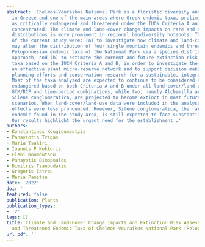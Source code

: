 ```yaml
---
abstract: 'Chelmos-Vouraikos National Park is a floristic diversity and endemism hotspot
  in Greece and one of the main areas where Greek endemic taxa, preliminary assessed
  as critically endangered and threatened under the IUCN Criteria A and B, are mainly
  concentrated. The climate and land-cover change impacts on rare and endemic species
  distributions is more prominent in regional biodiversity hotspots. The main aims
  of the current study were: (a) to investigate how climate and land-cover change
  may alter the distribution of four single mountain endemics and three very rare
  Peloponnesian endemic taxa of the National Park via a species distribution modelling
  approach, and (b) to estimate the current and future extinction risk of the aforementioned
  taxa based on the IUCN Criteria A and B, in order to investigate the need for designing
  an effective plant micro-reserve network and to support decision making on spatial
  planning efforts and conservation research for a sustainable, integrated management.
  Most of the taxa analyzed are expected to continue to be considered as critically
  endangered based on both Criteria A and B under all land-cover/land-use scenarios,
  GCM/RCP and time-period combinations, while two, namely Alchemilla aroanica and
  Silene conglomeratica, are projected to become extinct in most future climate change
  scenarios. When land-cover/land-use data were included in the analyses, these negative
  effects were less pronounced. However, Silene conglomeratica, the rarest mountain
  endemic found in the study area, is still expected to face substantial range decline.
  Our results highlight the urgent need for the establishment …'
authors:
- Konstantinos Kougioumoutzis
- Panayiotis Trigas
- Maria Tsakiri
- Ioannis P Kokkoris
- Eleni Koumoutsou
- Panayotis Dimopoulos
- Dimitris Tzanoudakis
- Gregoris Iatrou
- Maria Panitsa
date: '2022'
doi: ''
featured: false
publication: Plants
publication_types:
- '2'
tags: []
title: Climate and Land-Cover Change Impacts and Extinction Risk Assessment of Rare
  and Threatened Endemic Taxa of Chelmos-Vouraikos National Park (Peloponnese, Greece)
url_pdf: ''
---
```

